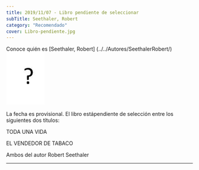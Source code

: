 ```yaml
---
title: 2019/11/07 - Libro pendiente de seleccionar
subTitle: Seethaler, Robert
category: "Recomendado"
cover: Libro-pendiente.jpg
---
```

Conoce quién es [Seethaler, Robert] (../../Autores/SeethalerRobert/)
!["Imagen no encontrada"](Libro-pendiente.jpg)

La fecha es provisional.
El libro estápendiente de selección entre los siguientes dos títulos:

TODA UNA VIDA

EL VENDEDOR DE TABACO

Ambos del autor Robert Seethaler
***